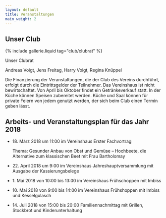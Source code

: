 ```yaml
---
layout: default
title: Veranstaltungen
main_weight: 2
---
```


## Unser Club

{% include gallerie.liquid tag="club/clubrat" %}

Unser Clubrat

Andreas Voigt, Jens Freitag, Harry Voigt, Regina Knüppel

Die Finanzierung der Veranstaltungen, die der Club des Vereins durchführt, erfolgt durch die Eintrittsgelder der Teilnehmer. Das Vereinshaus ist nicht bewirtschaftet. Von April bis Oktober findet ein Getränkeverkauf statt.
In der Küche können Speisen zubereitet werden. Küche und Saal können für private Feiern von jedem genutzt werden, der sich beim Club einen Termin geben lässt.


## Arbeits- und Veranstaltungsplan für das Jahr 2018 

- 18\. März 2018 um 11:00 im Vereinshaus Erster Fachvortrag

  Thema: Gesunder Anbau von Obst und Gemüse – Hochbeete, die Alternative zum klassischen Beet mit Frau Bartholomay
- 22\. April 2018 um 9:00 im Vereinshaus Jahreshauptversammlung mit Ausgabe der Kassierungsbelege
- 1\. Mai 2018 von 10:00 bis 13:00 im Vereinshaus Frühschoppen mit Imbiss
- 10\. Mai 2018 von 9:00 bis 14:00 im Vereinshaus Frühshoppen mit Imbiss und Kesselgulasch 
- 14\. Juli 2018 von 15:00 bis 20:00 Familiennachmittag mit Grillen, Stockbrot und Kinderunterhaltung


